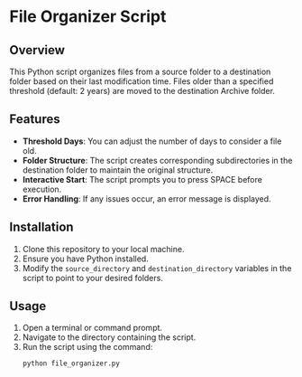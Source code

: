 # File Organizer Script

## Overview
This Python script organizes files from a source folder to a destination folder based on their last modification time. 
Files older than a specified threshold (default: 2 years) are moved to the destination Archive folder.

## Features
- **Threshold Days**: You can adjust the number of days to consider a file old.
- **Folder Structure**: The script creates corresponding subdirectories in the destination folder to maintain the original structure.
- **Interactive Start**: The script prompts you to press SPACE before execution.
- **Error Handling**: If any issues occur, an error message is displayed.

## Installation
1. Clone this repository to your local machine.
2. Ensure you have Python installed.
3. Modify the `source_directory` and `destination_directory` variables in the script to point to your desired folders.

## Usage
1. Open a terminal or command prompt.
2. Navigate to the directory containing the script.
3. Run the script using the command:
   ```bash
   python file_organizer.py
